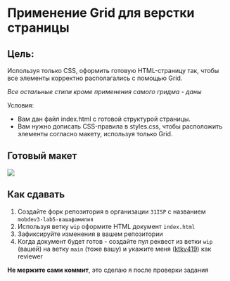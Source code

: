 # Применение Grid для верстки страницы

## Цель:

Используя только CSS, оформить готовую HTML-страницу так, чтобы все элементы корректно располагались с помощью Grid.

_Все остальные стили кроме применения самого гридма - даны_

Условия:

- Вам дан файл index.html с готовой структурой страницы.
- Вам нужно дописать CSS-правила в styles.css, чтобы расположить элементы согласно макету, используя только Grid.

## Готовый макет

<img src="./.repo/finished.jpg" />

## Как сдавать

1. Создайте форк репозитория в организации `31ISP` с названием `mobdev3-lab5-вашафамилия`
2. Используя ветку `wip` оформите HTML документ `index.html`
3. Зафиксируйте изменения в вашем репозитории
4. Когда документ будет готов - создайте пул реквест из ветки `wip` (вашей) на ветку `main` (тоже вашу) и укажите меня ([ktkv419](https://github.com/ktkv419)) как reviewer

**Не мержите сами коммит**, это сделаю я после проверки задания
